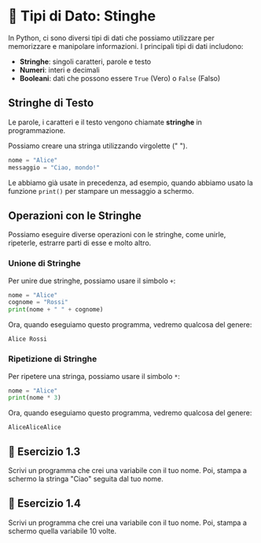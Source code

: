 # 📐 Tipi di Dato: Stinghe

In Python, ci sono diversi tipi di dati che possiamo utilizzare per memorizzare e manipolare informazioni. I principali
tipi di dati includono:

- **Stringhe**: singoli caratteri, parole e testo
- **Numeri**: interi e decimali
- **Booleani**: dati che possono essere `True` (Vero) o `False` (Falso)

## Stringhe di Testo

Le parole, i caratteri e il testo vengono chiamate **stringhe** in programmazione.

Possiamo creare una stringa utilizzando virgolette (" ").

```python
nome = "Alice"
messaggio = "Ciao, mondo!"
```

Le abbiamo già usate in precedenza, ad esempio, quando abbiamo usato la funzione `print()` per stampare un messaggio a
schermo.

## Operazioni con le Stringhe

Possiamo eseguire diverse operazioni con le stringhe, come unirle, ripeterle, estrarre parti di esse e molto altro.

### Unione di Stringhe

Per unire due stringhe, possiamo usare il simbolo `+`:

```python
nome = "Alice"
cognome = "Rossi"
print(nome + " " + cognome)
```

Ora, quando eseguiamo questo programma, vedremo qualcosa del genere:

```
Alice Rossi
```

### Ripetizione di Stringhe

Per ripetere una stringa, possiamo usare il simbolo `*`:

```python
nome = "Alice"
print(nome * 3)
```

Ora, quando eseguiamo questo programma, vedremo qualcosa del genere:

```
AliceAliceAlice
```

## 🧩 Esercizio 1.3

Scrivi un programma che crei una variabile con il tuo nome. Poi, stampa a schermo la stringa "Ciao" seguita dal tuo
nome.

## 🧩 Esercizio 1.4

Scrivi un programma che crei una variabile con il tuo nome. Poi, stampa a schermo quella variabile 10 volte.



